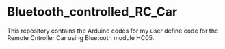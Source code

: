 # Bluetooth_controlled_RC_Car
This repository contains the Arduino codes for my user define code for the Remote Cntroller Car using Bluetooth module HC05.
